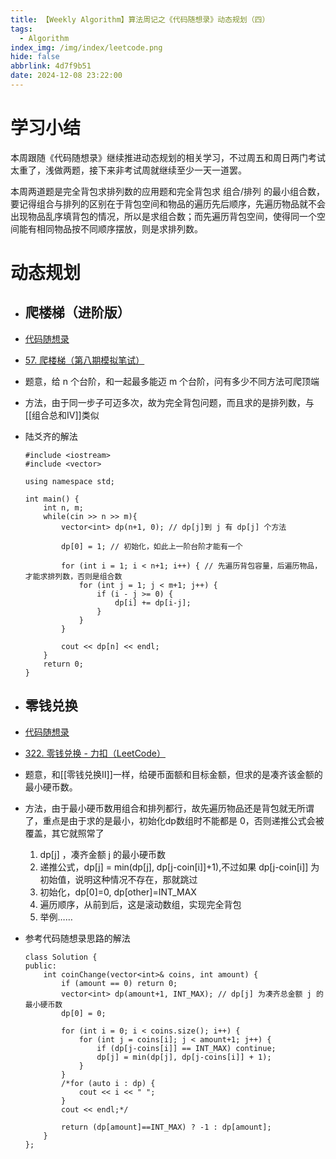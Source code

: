 ```yaml
---
title: 【Weekly Algorithm】算法周记之《代码随想录》动态规划（四）
tags:
  - Algorithm
index_img: /img/index/leetcode.png
hide: false
abbrlink: 4d7f9b51
date: 2024-12-08 23:22:00
---
```

# 学习小结
本周跟随《代码随想录》继续推进动态规划的相关学习，不过周五和周日两门考试太重了，浅做两题，接下来非考试周就继续至少一天一道罢。

本周两道题是完全背包求排列数的应用题和完全背包求 组合/排列 的最小组合数，要记得组合与排列的区别在于背包空间和物品的遍历先后顺序，先遍历物品就不会出现物品乱序填背包的情况，所以是求组合数；而先遍历背包空间，使得同一个空间能有相同物品按不同顺序摆放，则是求排列数。

# 动态规划
- ## 爬楼梯（进阶版）
- [代码随想录](https://programmercarl.com/0070.%E7%88%AC%E6%A5%BC%E6%A2%AF%E5%AE%8C%E5%85%A8%E8%83%8C%E5%8C%85%E7%89%88%E6%9C%AC.html#%E6%80%9D%E8%B7%AF)
- [57. 爬楼梯（第八期模拟笔试）](https://kamacoder.com/problempage.php?pid=1067)
- 题意，给 n 个台阶，和一起最多能迈 m 个台阶，问有多少不同方法可爬顶端
- 方法，由于同一步子可迈多次，故为完全背包问题，而且求的是排列数，与[[组合总和IV]]类似
- 陆爻齐的解法
  ```
  #include <iostream>
  #include <vector>
  
  using namespace std;
  
  int main() {
      int n, m;
      while(cin >> n >> m){
          vector<int> dp(n+1, 0); // dp[j]到 j 有 dp[j] 个方法
          
          dp[0] = 1; // 初始化，如此上一阶台阶才能有一个
          
          for (int i = 1; i < n+1; i++) { // 先遍历背包容量，后遍历物品，才能求排列数，否则是组合数
              for (int j = 1; j < m+1; j++) {
                  if (i - j >= 0) {
                      dp[i] += dp[i-j];
                  }
              }
          }
          
          cout << dp[n] << endl;
      }
      return 0;
  }
  ```
- ## 零钱兑换
- [代码随想录](https://programmercarl.com/0322.%E9%9B%B6%E9%92%B1%E5%85%91%E6%8D%A2.html#%E7%AE%97%E6%B3%95%E5%85%AC%E5%BC%80%E8%AF%BE)
- [322. 零钱兑换 - 力扣（LeetCode）](https://leetcode.cn/problems/coin-change/description/)
- 题意，和[[零钱兑换II]]一样，给硬币面额和目标金额，但求的是凑齐该金额的最小硬币数。
- 方法，由于最小硬币数用组合和排列都行，故先遍历物品还是背包就无所谓了，重点是由于求的是最小，初始化dp数组时不能都是 0，否则递推公式会被覆盖，其它就照常了
	1. dp[j] ，凑齐金额 j 的最小硬币数
	2. 递推公式，dp[j] = min(dp[j], dp[j-coin[i]]+1),不过如果 dp[j-coin[i]] 为初始值，说明这种情况不存在，那就跳过
	3. 初始化，dp[0]=0, dp[other]=INT_MAX
	4. 遍历顺序，从前到后，这是滚动数组，实现完全背包
	5. 举例……

- 参考代码随想录思路的解法
  ```
  class Solution {
  public:
      int coinChange(vector<int>& coins, int amount) {
          if (amount == 0) return 0;
          vector<int> dp(amount+1, INT_MAX); // dp[j] 为凑齐总金额 j 的最小硬币数
          dp[0] = 0;
  
          for (int i = 0; i < coins.size(); i++) {
              for (int j = coins[i]; j < amount+1; j++) {
                  if (dp[j-coins[i]] == INT_MAX) continue;
                  dp[j] = min(dp[j], dp[j-coins[i]] + 1);
              }
          }
          /*for (auto i : dp) {
              cout << i << " ";
          }
          cout << endl;*/
  
          return (dp[amount]==INT_MAX) ? -1 : dp[amount];
      }
  };
  ```